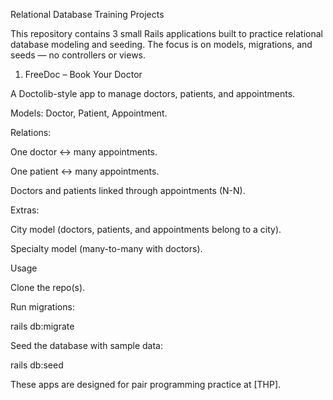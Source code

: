 Relational Database Training Projects

This repository contains 3 small Rails applications built to practice relational database modeling and seeding. The focus is on models, migrations, and seeds — no controllers or views.

1. FreeDoc – Book Your Doctor

A Doctolib-style app to manage doctors, patients, and appointments.

Models: Doctor, Patient, Appointment.

Relations:

One doctor ↔ many appointments.

One patient ↔ many appointments.

Doctors and patients linked through appointments (N-N).

Extras:

City model (doctors, patients, and appointments belong to a city).

Specialty model (many-to-many with doctors).

Usage

Clone the repo(s).

Run migrations:

rails db:migrate


Seed the database with sample data:

rails db:seed


These apps are designed for pair programming practice at [THP].
